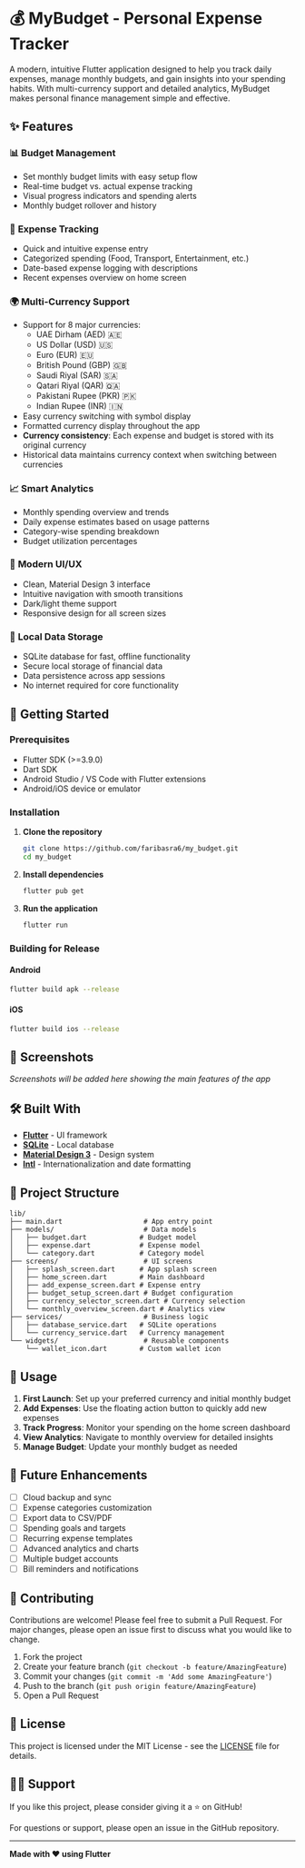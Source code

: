 # 💰 MyBudget - Personal Expense Tracker

A modern, intuitive Flutter application designed to help you track daily expenses, manage monthly budgets, and gain insights into your spending habits. With multi-currency support and detailed analytics, MyBudget makes personal finance management simple and effective.

## ✨ Features

### 📊 **Budget Management**
- Set monthly budget limits with easy setup flow
- Real-time budget vs. actual expense tracking
- Visual progress indicators and spending alerts
- Monthly budget rollover and history

### 💸 **Expense Tracking**
- Quick and intuitive expense entry
- Categorized spending (Food, Transport, Entertainment, etc.)
- Date-based expense logging with descriptions
- Recent expenses overview on home screen

### 🌍 **Multi-Currency Support**
- Support for 8 major currencies:
  - UAE Dirham (AED) 🇦🇪
  - US Dollar (USD) 🇺🇸
  - Euro (EUR) 🇪🇺
  - British Pound (GBP) 🇬🇧
  - Saudi Riyal (SAR) 🇸🇦
  - Qatari Riyal (QAR) 🇶🇦
  - Pakistani Rupee (PKR) 🇵🇰
  - Indian Rupee (INR) 🇮🇳
- Easy currency switching with symbol display
- Formatted currency display throughout the app
- **Currency consistency**: Each expense and budget is stored with its original currency
- Historical data maintains currency context when switching between currencies

### 📈 **Smart Analytics**
- Monthly spending overview and trends
- Daily expense estimates based on usage patterns
- Category-wise spending breakdown
- Budget utilization percentages

### 🎨 **Modern UI/UX**
- Clean, Material Design 3 interface
- Intuitive navigation with smooth transitions
- Dark/light theme support
- Responsive design for all screen sizes

### 💾 **Local Data Storage**
- SQLite database for fast, offline functionality
- Secure local storage of financial data
- Data persistence across app sessions
- No internet required for core functionality

## 🚀 Getting Started

### Prerequisites
- Flutter SDK (>=3.9.0)
- Dart SDK
- Android Studio / VS Code with Flutter extensions
- Android/iOS device or emulator

### Installation

1. **Clone the repository**
   ```bash
   git clone https://github.com/faribasra6/my_budget.git
   cd my_budget
   ```

2. **Install dependencies**
   ```bash
   flutter pub get
   ```

3. **Run the application**
   ```bash
   flutter run
   ```

### Building for Release

#### Android
```bash
flutter build apk --release
```

#### iOS
```bash
flutter build ios --release
```

## 📱 Screenshots

_Screenshots will be added here showing the main features of the app_

## 🛠️ Built With

- **[Flutter](https://flutter.dev/)** - UI framework
- **[SQLite](https://pub.dev/packages/sqflite)** - Local database
- **[Material Design 3](https://m3.material.io/)** - Design system
- **[Intl](https://pub.dev/packages/intl)** - Internationalization and date formatting

## 📁 Project Structure

```
lib/
├── main.dart                    # App entry point
├── models/                      # Data models
│   ├── budget.dart             # Budget model
│   ├── expense.dart            # Expense model
│   └── category.dart           # Category model
├── screens/                     # UI screens
│   ├── splash_screen.dart      # App splash screen
│   ├── home_screen.dart        # Main dashboard
│   ├── add_expense_screen.dart # Expense entry
│   ├── budget_setup_screen.dart # Budget configuration
│   ├── currency_selector_screen.dart # Currency selection
│   └── monthly_overview_screen.dart # Analytics view
├── services/                    # Business logic
│   ├── database_service.dart   # SQLite operations
│   └── currency_service.dart   # Currency management
└── widgets/                     # Reusable components
    └── wallet_icon.dart        # Custom wallet icon
```

## 🎯 Usage

1. **First Launch**: Set up your preferred currency and initial monthly budget
2. **Add Expenses**: Use the floating action button to quickly add new expenses
3. **Track Progress**: Monitor your spending on the home screen dashboard
4. **View Analytics**: Navigate to monthly overview for detailed insights
5. **Manage Budget**: Update your monthly budget as needed

## 🔮 Future Enhancements

- [ ] Cloud backup and sync
- [ ] Expense categories customization
- [ ] Export data to CSV/PDF
- [ ] Spending goals and targets
- [ ] Recurring expense templates
- [ ] Advanced analytics and charts
- [ ] Multiple budget accounts
- [ ] Bill reminders and notifications

## 🤝 Contributing

Contributions are welcome! Please feel free to submit a Pull Request. For major changes, please open an issue first to discuss what you would like to change.

1. Fork the project
2. Create your feature branch (`git checkout -b feature/AmazingFeature`)
3. Commit your changes (`git commit -m 'Add some AmazingFeature'`)
4. Push to the branch (`git push origin feature/AmazingFeature`)
5. Open a Pull Request

## 📄 License

This project is licensed under the MIT License - see the [LICENSE](LICENSE) file for details.

## 🙋‍♂️ Support

If you like this project, please consider giving it a ⭐ on GitHub!

For questions or support, please open an issue in the GitHub repository.

---

**Made with ❤️ using Flutter**
